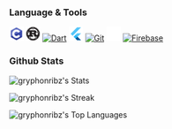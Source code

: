### Language & Tools
 <a href="https://www.w3schools.com/c/" target="_blank"><img alt="C" width="26px" src="https://github.com/Aakarsh-B/trying-repos/blob/master/c-programming.png" /></a>
    <a href="https://www.rust-lang.org/" target="_blank"><img alt="Rust" width="26px" src="https://raw.githubusercontent.com/github/explore/80688e429a7d4ef2fca1e82350fe8e3517d3494d/topics/rust/rust.png" /></a>
    <a href="https://dart.dev/" target="_blank"><img alt="Dart" width="26px" src="https://upload.wikimedia.org/wikipedia/commons/c/c6/Dart_logo.png" /></a>
    <a href="https://flutter.dev/" target="_blank"><img alt="Flutter" width="26px" src="https://raw.githubusercontent.com/github/explore/80688e429a7d4ef2fca1e82350fe8e3517d3494d/topics/flutter/flutter.png" /></a>
    <a href="https://git-scm.com/" target="_blank"><img alt="Git" width="26px" src="https://www.vectorlogo.zone/logos/git-scm/git-scm-icon.svg" /></a>
    <a href="https://github.com/" target="_blank"><img alt="GitHub" width="26px" src="https://github.com/Aakarsh-B/trying-repos/blob/master/github.svg" /></a>
    <a href="https://firebase.google.com/" target="_blank"><img alt="Firebase" width="26px" src="https://www.vectorlogo.zone/logos/firebase/firebase-icon.svg" /></a>




### Github Stats
![gryphonribz's Stats](https://github-readme-stats.vercel.app/api?username=gryphonribz&theme=blueberry&show_icons=true&hide_border=false&count_private=false)

![gryphonribz's Streak](https://github-readme-streak-stats.herokuapp.com/?user=gryphonribz&theme=blueberry&hide_border=false)

![gryphonribz's Top Languages](https://github-readme-stats.vercel.app/api/top-langs/?username=gryphonribz&theme=blueberry&show_icons=true&hide_border=false&layout=compact)
